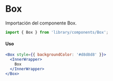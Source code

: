 # Box

Importación del componente Box.

```jsx
import { Box } from 'library/components/Box';
```

<!-- STORY -->

#### Uso

```jsx
<Box style={{ backgroundColor: '#d8d8d8' }}>
  <InnerWrapper>
    Box
  </InnerWrapper>
</Box>
```
